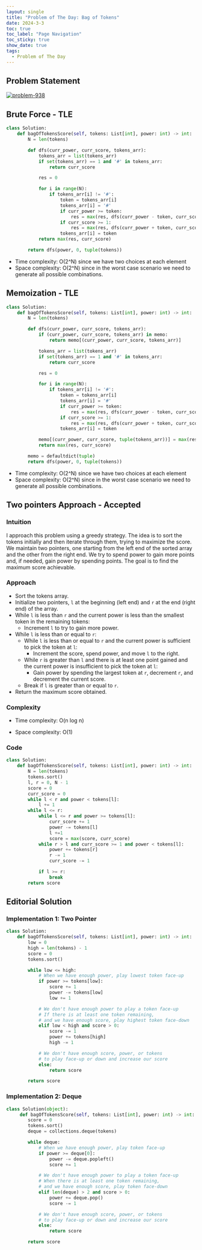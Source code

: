 ```yaml
---
layout: single
title: "Problem of The Day: Bag of Tokens"
date: 2024-3-3
toc: true
toc_label: "Page Navigation"
toc_sticky: true
show_date: true
tags:
  - Problem of The Day
---
```


## Problem Statement

[![problem-938](/assets/images/2024-03-03_21-42-00-problem-948.png)](/assets/images/2024-03-03_21-42-00-problem-948.png)

## Brute Force - TLE

```python
class Solution:
    def bagOfTokensScore(self, tokens: List[int], power: int) -> int:
        N = len(tokens)

        def dfs(curr_power, curr_score, tokens_arr):
            tokens_arr = list(tokens_arr)
            if set(tokens_arr) == 1 and '#' in tokens_arr:
                return curr_score

            res = 0

            for i in range(N):
                if tokens_arr[i] != '#':
                    token = tokens_arr[i]
                    tokens_arr[i] = '#'
                    if curr_power >= token:
                        res = max(res, dfs(curr_power - token, curr_score + 1, tuple(tokens_arr)))
                    if curr_score >= 1:
                        res = max(res, dfs(curr_power + token, curr_score - 1, tuple(tokens_arr)))
                    tokens_arr[i] = token
            return max(res, curr_score)

        return dfs(power, 0, tuple(tokens))
```

- Time complexity: O(2^N) since we have two choices at each element
- Space complexity: O(2^N) since in the worst case scenario we need to generate all possible combinations.

## Memoization - TLE

```python
class Solution:
    def bagOfTokensScore(self, tokens: List[int], power: int) -> int:
        N = len(tokens)

        def dfs(curr_power, curr_score, tokens_arr):
            if (curr_power, curr_score, tokens_arr) in memo:
                return memo[(curr_power, curr_score, tokens_arr)]

            tokens_arr = list(tokens_arr)
            if set(tokens_arr) == 1 and '#' in tokens_arr:
                return curr_score

            res = 0

            for i in range(N):
                if tokens_arr[i] != '#':
                    token = tokens_arr[i]
                    tokens_arr[i] = '#'
                    if curr_power >= token:
                        res = max(res, dfs(curr_power - token, curr_score + 1, tuple(tokens_arr)))
                    if curr_score >= 1:
                        res = max(res, dfs(curr_power + token, curr_score - 1, tuple(tokens_arr)))
                    tokens_arr[i] = token

            memo[(curr_power, curr_score, tuple(tokens_arr))] = max(res, curr_score)
            return max(res, curr_score)

        memo = defaultdict(tuple)
        return dfs(power, 0, tuple(tokens))
```

- Time complexity: O(2^N) since we have two choices at each element
- Space complexity: O(2^N) since in the worst case scenario we need to generate all possible combinations.

## Two pointers Approach - Accepted

### Intuition

I approach this problem using a greedy strategy. The idea is to sort the tokens initially and then iterate through them, trying to maximize the score. We maintain two pointers, one starting from the left end of the sorted array and the other from the right end. We try to spend power to gain more points and, if needed, gain power by spending points. The goal is to find the maximum score achievable.

### Approach

- Sort the tokens array.
- Initialize two pointers, `l` at the beginning (left end) and `r` at the end (right end) of the array.
- While `l` is less than `r` and the current power is less than the smallest token in the remaining tokens:
  - Increment `l` to try to gain more power.
- While `l` is less than or equal to `r`:
  - While `l` is less than or equal to `r` and the current power is sufficient to pick the token at `l`:
    - Increment the score, spend power, and move `l` to the right.
  - While `r` is greater than `l` and there is at least one point gained and the current power is insufficient to pick the token at `l`:
    - Gain power by spending the largest token at `r`, decrement `r`, and decrement the current score.
  - Break if `l` is greater than or equal to `r`.
- Return the maximum score obtained.

### Complexity

- Time complexity:
  O(n log n)

- Space complexity:
  O(1)

### Code

```python
class Solution:
    def bagOfTokensScore(self, tokens: List[int], power: int) -> int:
        N = len(tokens)
        tokens.sort()
        l, r = 0, N - 1
        score = 0
        curr_score = 0
        while l < r and power < tokens[l]:
            l += 1
        while l <= r:
            while l <= r and power >= tokens[l]:
                curr_score += 1
                power -= tokens[l]
                l +=1
                score = max(score, curr_score)
            while r > l and curr_score >= 1 and power < tokens[l]:
                power += tokens[r]
                r -= 1
                curr_score -= 1

            if l >= r:
                break
        return score
```

## Editorial Solution

### Implementation 1: Two Pointer

```python
class Solution:
    def bagOfTokensScore(self, tokens: List[int], power: int) -> int:
        low = 0
        high = len(tokens) - 1
        score = 0
        tokens.sort()

        while low <= high:
            # When we have enough power, play lowest token face-up
            if power >= tokens[low]:
                score += 1
                power -= tokens[low]
                low += 1

            # We don't have enough power to play a token face-up
            # If there is at least one token remaining,
            # and we have enough score, play highest token face-down
            elif low < high and score > 0:
                score -= 1
                power += tokens[high]
                high -= 1

            # We don't have enough score, power, or tokens
            # to play face-up or down and increase our score
            else:
                return score

        return score
```

### Implementation 2: Deque

```python
class Solution(object):
     def bagOfTokensScore(self, tokens: List[int], power: int) -> int:
        score = 0
        tokens.sort()
        deque = collections.deque(tokens)

        while deque:
            # When we have enough power, play token face-up
            if power >= deque[0]:
                power -= deque.popleft()
                score += 1

            # We don't have enough power to play a token face-up
            # When there is at least one token remaining,
            # and we have enough score, play token face-down
            elif len(deque) > 2 and score > 0:
                power += deque.pop()
                score -= 1

            # We don't have enough score, power, or tokens
            # to play face-up or down and increase our score
            else:
                return score

        return score
```
